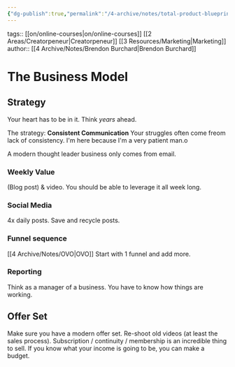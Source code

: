 ```yaml
---
{"dg-publish":true,"permalink":"/4-archive/notes/total-product-blueprint-brendon-burchard/"}
---
```


tags:: [[on/online-courses\|on/online-courses]] [[2 Areas/Creatorpeneur\|Creatorpeneur]] [[3 Resources/Marketing\|Marketing]]
author:: [[4 Archive/Notes/Brendon Burchard\|Brendon Burchard]]

# The Business Model
## Strategy
Your heart has to be in it.
Think *years* ahead.

The strategy: **Consistent Communication**
Your struggles often come freom lack of consistency.
I'm here because I'm a very patient man.o

A modern thought leader business only comes from email.

### Weekly Value
(Blog post) & video.
You should be able to leverage it all week long.

### Social Media
4x daily posts.
Save and recycle posts.

### Funnel sequence
[[4 Archive/Notes/OVO\|OVO]]
Start with 1 funnel and add more.

### Reporting
Think as a manager of a business. You have to know how things are working.

## Offer Set
Make sure you have a modern offer set.
Re-shoot old videos (at least the sales process).
Subscription / continuity / membership is an incredible thing to sell. If you know what your income is going to be, you can make a budget.